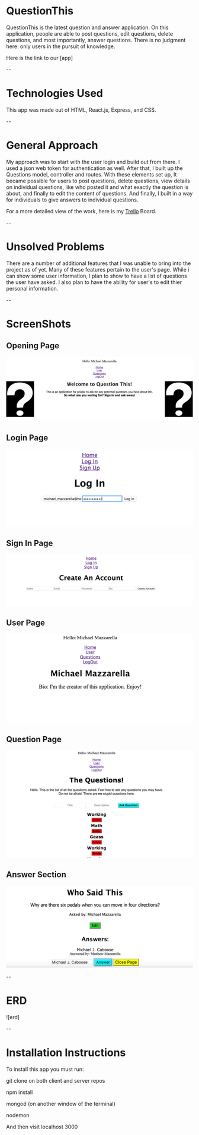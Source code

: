 # QuestionThis

QuestionThis is the latest question and answer application. On this application, people are able to post questions, edit questions, delete questions, and most importantly, answer questions.
There is no judgment here: only users in the pursuit of knowledge.

Here is the link to our [app]

--

# Technologies Used

This app was made out of HTML, React.js, Express, and CSS.

--

# General Approach

My approach was to start with the user login and build out from there. I used a json web token for authentication as well. After that, I built up the Questions model, controller and routes. With these elements set up, It became possible for users to post questions, delete questions, view details on individual questions, like who posted it and what exactly the question is about, and finally to edit the content of questions. And finally, I built in a way for individuals to give answers to individual questions.

For a more detailed view of the work, here is my [Trello](https://trello.com/b/oqc04sL4/project-4) Board.

--
# Unsolved Problems
There are a number of additional features that I was unable to bring into the project as of yet.
Many of these features pertain to the user's page. While i can show some user information, I plan to show to have a list of questions the user have asked. I also plan to have the ability for user's to edit thier personal information.

--

# ScreenShots

## Opening Page

![screenshot](images/ScreenShot-FrontPage.png)

## Login Page

![screenshot](images/ScreenShot-LogIn.png)

## Sign In Page

![screenshot](images/ScreenShot-SignUp.png)

## User Page

![screenshot](images/ScreenShot-UserPage.png)

## Question Page

![screenshot](images/ScreenShot-Questions.png)

## Answer Section
![screenshot](images/ScreenShot-AnswerSection.png)

--

# ERD

![erd]


--
# Installation Instructions

To install this app you must run:

git clone on both client and server repos

npm install

mongod (on another window of the terminal)

nodemon

And then visit localhost 3000
